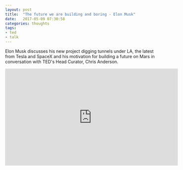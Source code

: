 ```yaml
---
layout: post
title:  "The future we are building and boring - Elon Musk"
date:   2017-05-09 07:30:58
categories: thoughts
tags:
- ted
- talk
---
```


Elon Musk discusses his new project digging tunnels under LA, the latest from Tesla and SpaceX and his motivation for building a future on Mars in conversation with TED's Head Curator, Chris Anderson.

<iframe width="560" height="315" src="https://www.youtube.com/embed/zIwLWfaAg-8?rel=0&amp;controls=0" frameborder="0" allowfullscreen></iframe>